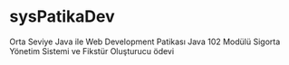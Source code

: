 # sysPatikaDev
Orta Seviye Java ile Web Development Patikası Java 102 Modülü Sigorta Yönetim Sistemi ve Fikstür Oluşturucu ödevi
